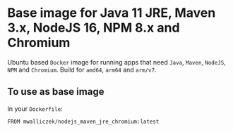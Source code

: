 # Base image for Java 11 JRE, Maven 3.x, NodeJS 16, NPM 8.x and Chromium

Ubuntu based `Docker` image for running apps that need `Java`, `Maven`, `NodeJS`, `NPM` and `Chromium`. Build for `amd64`, `arm64` and `arm/v7`.

## To use as base image

In your `Dockerfile`:

```docker
FROM mwalliczek/nodejs_maven_jre_chromium:latest
```
